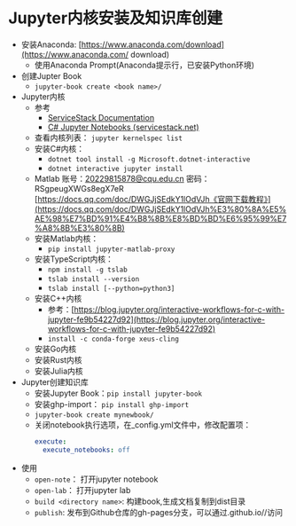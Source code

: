 # Jupyter内核安装及知识库创建

- 安装Anaconda: [https://www.anaconda.com/download](https://www.anaconda.com/
download)
    - 使用Anaconda Prompt(Anaconda提示行，已安装Python环境)
- 创建Jupter Book
    - `jupyter-book create <book name>/`
- Jupyter内核
    - 参考
        - [ServiceStack Documentation](https://docs.servicestack.net/)
        - [C# Jupyter Notebooks (servicestack.net)](https://docs.servicestack.net/jupyter-notebooks-csharp#generate-c-jupyter-notebooks)
    - 查看内核列表： `jupyter kernelspec list`
    - 安装C#内核：
        - `dotnet tool install -g Microsoft.dotnet-interactive`
        - `dotnet interactive jupyter install`
    - Matlab
    账号：20229815878@cqu.edu.cn 密码：RSgpeugXWGs8egX7eR
    [https://docs.qq.com/doc/DWGJjSEdkY1lOdVJh《官网下载教程》](https://docs.qq.com/doc/DWGJjSEdkY1lOdVJh%E3%80%8A%E5%AE%98%E7%BD%91%E4%B8%8B%E8%BD%BD%E6%95%99%E7%A8%8B%E3%80%8B)
    - 安装Matlab内核：
        - `pip install jupyter-matlab-proxy`
    - 安装TypeScript内核：
        - `npm install -g tslab`
        - `tslab install --version`
        - `tslab install [--python=python3]`
    - 安装C++内核
        - 参考：[https://blog.jupyter.org/interactive-workflows-for-c-with-jupyter-fe9b54227d92](https://blog.jupyter.org/interactive-workflows-for-c-with-jupyter-fe9b54227d92)
        - `install -c conda-forge xeus-cling`
    - 安装Go内核
    - 安装Rust内核
    - 安装Julia内核
- Jupyter创建知识库
    - 安装Jupyter Book：`pip install jupyter-book`
    - 安装ghp-import： `pip install ghp-import`
    - `jupyter-book create mynewbook/`
    - 关闭notebook执行选项，在_config.yml文件中，修改配置项：
        ```YAML
        execute:
          execute_notebooks: off
        ```
- 使用
    - `open-note`： 打开jupyter notebook
    - `open-lab`： 打开jupyter lab
    - `build <directory name>`: 构建book,生成文档复制到dist目录
    - `publish`: 发布到Github仓库的gh-pages分支，可以通过<user name>.github.io/<repo name>/<book name>访问
